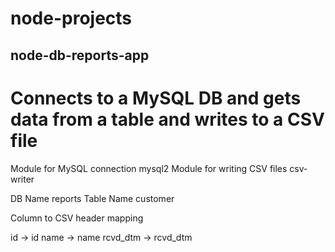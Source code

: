 # node-projects

## node-db-reports-app

# Connects to a MySQL DB and gets data from a table and writes to a CSV file

Module for MySQL connection mysql2
Module for writing CSV files csv-writer

DB Name reports
Table Name customer

Column to CSV header mapping

id -> id
name  -> name
rcvd_dtm  -> rcvd_dtm